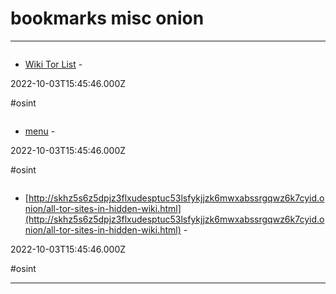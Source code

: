 # bookmarks misc onion

---

![]()

- [Wiki Tor List](http://ub6bby4x2djuerj4i2cbxnzmef566zgb2f7x6iqnu6dzwznxw2tscmqd.onion) - 

2022-10-03T15:45:46.000Z

#osint

![]()

- [menu](http://cgjzkysxa4ru5rhrtr6rafckhexbisbtxwg2fg743cjumioysmirhdad.onion/bookmarks.html) - 

2022-10-03T15:45:46.000Z

#osint

![]()

- [http://skhz5s6z5dpjz3flxudesptuc53lsfykjjzk6mwxabssrgqwz6k7cyid.onion/all-tor-sites-in-hidden-wiki.html](http://skhz5s6z5dpjz3flxudesptuc53lsfykjjzk6mwxabssrgqwz6k7cyid.onion/all-tor-sites-in-hidden-wiki.html) - 

2022-10-03T15:45:46.000Z

#osint

---

